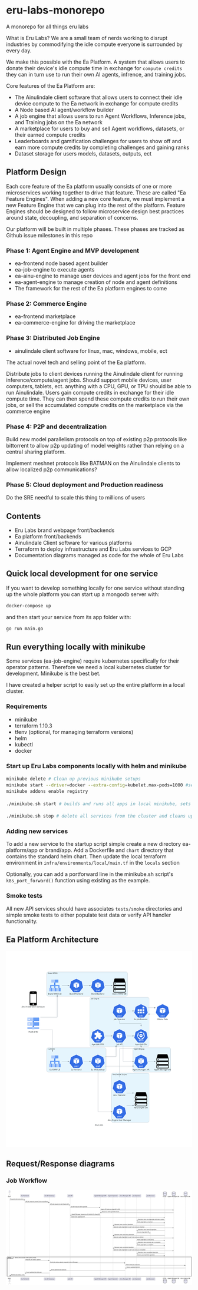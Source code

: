 # eru-labs-monorepo
A monorepo for all things eru labs

What is Eru Labs? We are a small team of nerds working to disrupt industries by commodifying the idle compute everyone is surrounded by every day.

We make this possible with the Ea Platform. A system that allows users to donate their device's idle compute time in exchange for `compute credits` they can in turn use to run their own AI agents, infrence, and training jobs. 

Core features of the Ea Platform are:
- The Ainulindale client software that allows users to connect their idle device compute to the Ea network in exchange for compute credits
- A Node based AI agent/workflow builder
- A job engine that allows users to run Agent Workflows, Inference jobs, and Training jobs on the Ea network
- A marketplace for users to buy and sell Agent workflows, datasets, or their earned compute credits 
- Leaderboards and gamification challenges for users to show off and earn more compute credits by completing challenges and gaining ranks
- Dataset storage for users models, datasets, outputs, ect

## Platform Design
Each core feature of the Ea platform usually consists of one or more microservices working together to drive that feature. These are called "Ea Feature Engines". When adding a new core feature, we must implement a new Feature Engine that we can plug into the rest of the platform. Feature Engines should be designed to follow microservice design best practices around state, decoupling, and separation of concerns. 

Our platform will be built in multiple phases. These phases are tracked as Github issue milestones in this repo

### Phase 1: Agent Engine and MVP development
- ea-frontend node based agent builder
- ea-job-engine to execute agents
- ea-ainu-engine to manage user devices and agent jobs for the front end
- ea-agent-engine to manage creation of node and agent definitions
- The framework for the rest of the Ea platform engines to come

### Phase 2: Commerce Engine
- ea-frontend marketplace
- ea-commerce-engine for driving the marketplace

### Phase 3: Distributed Job Engine
- ainulindale client software for linux, mac, windows, mobile, ect

The actual novel tech and selling point of the Ea platform.

Distribute jobs to client devices running the Ainulindale client for running inference/compute/agent jobs. Should support mobile devices, user computers, tablets, ect. anything with a CPU, GPU, or TPU should be able to run Ainulindale. Users gain compute credits in exchange for their idle compute time. They can then spend these compute credits to run their own jobs, or sell the accumulated compute credits on the marketplace via the commerce engine

### Phase 4: P2P and decentralization
Build new model parallelism protocols on top of existing p2p protocols like bittorrent to allow p2p updating of model weights rather than relying on a central sharing platform.

Implement meshnet protocols like BATMAN on the Ainulindale clients to allow localized p2p communications?

### Phase 5: Cloud deployment and Production readiness
Do the SRE needful to scale this thing to millions of users


## Contents
- Eru Labs brand webpage front/backends 
- Ea platform front/backends
- Ainulindale Client software for various platforms
- Terraform to deploy infrastructure and Eru Labs services to GCP
- Documentation diagrams managed as code for the whole of Eru Labs

## Quick local development for one service
If you want to develop something locally for one service without standing up the whole platform you can start up a mongodb server with:
```bash
docker-compose up
```
and then start your service from its app folder with:
```bash
go run main.go
```

## Run everything locally with minikube
Some services (ea-job-engine) require kubernetes specifically for their operator patterns. Therefore we need a local kubernetes cluster for development. Minikube is the best bet. 

I have created a helper script to easily set up the entire platform in a local cluster.

### Requirements
- minikube
- terraform 1.10.3
- tfenv (optional, for managing terraform versions)
- helm
- kubectl
- docker

### Start up Eru Labs components locally with helm and minikube
```bash
minikube delete # Clean up previous minikube setups
minikube start --driver=docker --extra-config=kubelet.max-pods=1000 #set a large single node cluster for ease of use, allow lots of pods
minikube addons enable registry

./minikube.sh start # builds and runs all apps in local minikube, sets up portforwarding for local development

./minikube.sh stop # delete all services from the cluster and cleans up portforwarding processes

```
### Adding new services
To add a new service to the startup script simple create a new directory ea-platform/app or brand/app. Add a Dockerfile and `chart` directory that contains the standard helm chart. Then update the local terraform environment in `infra/environments/local/main.tf` in the `locals` section

Optionally, you can add a portforward line in the minikube.sh script's `k8s_port_forward()` function using existing as the example. 

### Smoke tests
All new API services should have associates `tests/smoke` directories and simple smoke tests to either populate test data or verify API handler functionality. 


## Ea Platform Architecture
![Ea Platform Architecture](docs/diagrams/eru_labs.png)

## Request/Response diagrams
### Job Workflow
![Ea Job Request/Response](docs/diagrams/job_request_response.png)
